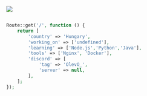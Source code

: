 ![](https://komarev.com/ghpvc/?username=OlevO1)
```php

Route::get('/', function () {
    return [
        'country' => 'Hungary',
        'working_on' => ['undefined'],
        'learning' => ['Node.js','Python','Java'],
        'tools' => ['Nginx', 'Docker'],
        'discord' => [
            'tag' => 'OlevO_',
            'server' => null,
        ],
    ];
});
```
